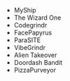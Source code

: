 - MyShip
- The Wizard One
- Codegrindr
- FacePapyrus
- ParaSITE
- VibeGrindr
- Alien Takeover
- Doordash Bandit
- PizzaPurveyor

